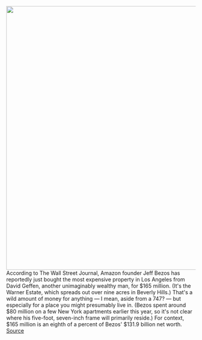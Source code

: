 <img src='https://cdn.vox-cdn.com/thumbor/HsXKbdUhW0cupGtMjF8LZ0tXPKM=/0x0:3200x2134/1200x800/filters:focal(1303x377:1815x889)/cdn.vox-cdn.com/uploads/chorus_image/image/66303901/1195131100.jpg.0.jpg' width='700px' /><br/>
According to The Wall Street Journal, Amazon founder Jeff Bezos has reportedly just bought the most expensive property in Los Angeles from David Geffen, another unimaginably wealthy man, for $165 million. (It's the Warner Estate, which spreads out over nine acres in Beverly Hills.) That's a wild amount of money for anything — I mean, aside from a 747? — but especially for a place you might presumably live in. (Bezos spent around $80 million on a few New York apartments earlier this year, so it's not clear where his five-foot, seven-inch frame will primarily reside.) For context, $165 million is an eighth of a percent of Bezos' $131.9 billion net worth.
<a href='https://www.theverge.com/2020/2/12/21135400/jeff-bezos-warner-estate-expensive-property-david-geffen-amazon'> Source <a/>